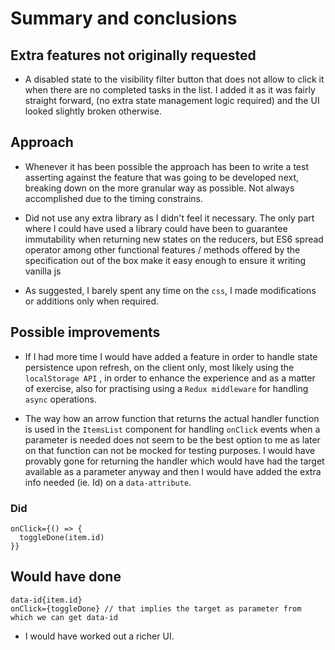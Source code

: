 # Summary and conclusions

## Extra features not originally requested

- A disabled state to the visibility filter button that does not allow to click it when there are no completed tasks in the list. I added it as it was fairly straight forward, (no extra state management logic required) and the UI looked slightly broken otherwise.

## Approach

- Whenever it has been possible the approach has been to write a test asserting against the feature that was going to be developed next, breaking down on the more granular way as possible. Not always accomplished due to the timing constrains.

- Did not use any extra library as I didn't feel it necessary. The only part where I could have used a library could have been to guarantee immutability when returning new states on the reducers, but ES6 spread operator among other functional features / methods offered by the specification out of the box make it easy enough to ensure it writing vanilla js

- As suggested, I barely spent any time on the `css`, I made modifications or additions only when required.

## Possible improvements

- If I had more time I would have added a feature in order to handle state persistence upon refresh, on the client only, most likely using the `localStorage API` , in order to enhance the experience and as a matter of exercise, also for practising using a `Redux middleware` for handling `async` operations.

- The way how an arrow function that returns the actual handler function is used in the `ItemsList` component for handling `onClick` events when a parameter is needed does not seem to be the best option to me as later on that function can not be mocked for testing purposes. I would have provably gone for returning the handler which would have had the target available as a parameter anyway and then I would have added the extra info needed (ie. Id) on a `data-attribute`.

### Did

```
onClick={() => {
  toggleDone(item.id)
}}
```

## Would have done

```
data-id{item.id}
onClick={toggleDone} // that implies the target as parameter from which we can get data-id
```

- I would have worked out a richer UI.
